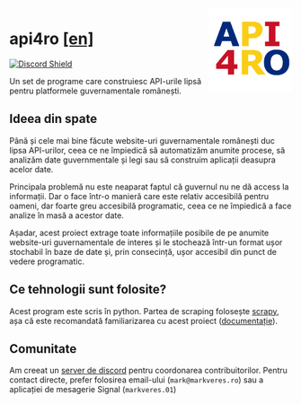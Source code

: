<img align="right" src="./logo.png" width="150px">

# api4ro [[en]](./README.en.md)
[![Discord Shield](https://discordapp.com/api/guilds/1224333773210914967/widget.png?style=shield)](https://discord.gg/aBax3GrXnP)

Un set de programe care construiesc API-urile lipsă pentru platformele guvernamentale românești.

## Ideea din spate
Până și cele mai bine făcute website-uri guvernamentale românești duc lipsa API-urilor, ceea ce ne împiedică să automatizăm anumite procese, să analizăm date guvernmentale și legi sau să construim aplicații deasupra acelor date.

Principala problemă nu este neaparat faptul că guvernul nu ne dă access la informații. Dar o face într-o manieră care este relativ accesibilă pentru oameni, dar foarte greu accesibilă programatic, ceea ce ne împiedică a face analize în masă a acestor date.

Așadar, acest proiect extrage toate informațiile posibile de pe anumite website-uri guvernamentale de interes și le stochează într-un format ușor stochabil în baze de date și, prin consecință, ușor accesibil din punct de vedere programatic.

## Ce tehnologii sunt folosite?
Acest program este scris în python. Partea de scraping folosește [scrapy](https://scrapy.org/), așa că este recomandată familiarizarea cu acest proiect ([documentație](https://docs.scrapy.org/)).

## Comunitate
Am creeat un [server de discord](https://discord.gg/aBax3GrXnP) pentru coordonarea contribuitorilor. Pentru contact directe, prefer folosirea email-ului (`mark@markveres.ro`) sau a aplicației de mesagerie Signal (`markveres.01`)